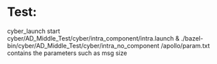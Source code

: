 # Test:
cyber_launch start cyber/AD_Middle_Test/cyber/intra_component/intra.launch &
./bazel-bin/cyber/AD_Middle_Test/cyber/intra_no_component
/apollo/param.txt contains the parameters such as msg size
